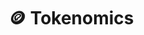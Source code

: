 # 🪙 Tokenomics

<figure><img src=".gitbook/assets/TONCAPY TOKENOMIC.png" alt=""><figcaption></figcaption></figure>
